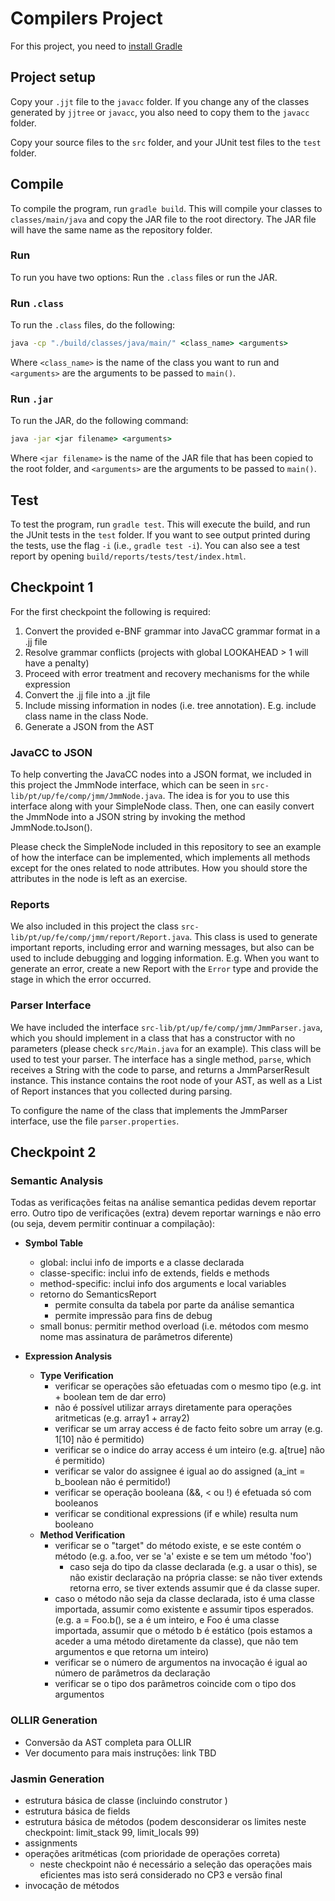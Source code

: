 # Compilers Project

For this project, you need to [install Gradle](https://gradle.org/install/)

## Project setup

Copy your ``.jjt`` file to the ``javacc`` folder. If you change any of the classes generated by ``jjtree`` or ``javacc``, you also need to copy them to the ``javacc`` folder.

Copy your source files to the ``src`` folder, and your JUnit test files to the ``test`` folder.

## Compile

To compile the program, run ``gradle build``. This will compile your classes to ``classes/main/java`` and copy the JAR file to the root directory. The JAR file will have the same name as the repository folder.

### Run

To run you have two options: Run the ``.class`` files or run the JAR.

### Run ``.class``

To run the ``.class`` files, do the following:

```cmd
java -cp "./build/classes/java/main/" <class_name> <arguments>
```

Where ``<class_name>`` is the name of the class you want to run and ``<arguments>`` are the arguments to be passed to ``main()``.

### Run ``.jar``

To run the JAR, do the following command:

```cmd
java -jar <jar filename> <arguments>
```

Where ``<jar filename>`` is the name of the JAR file that has been copied to the root folder, and ``<arguments>`` are the arguments to be passed to ``main()``.

## Test

To test the program, run ``gradle test``. This will execute the build, and run the JUnit tests in the ``test`` folder. If you want to see output printed during the tests, use the flag ``-i`` (i.e., ``gradle test -i``).
You can also see a test report by opening ``build/reports/tests/test/index.html``.

## Checkpoint 1
For the first checkpoint the following is required:

1. Convert the provided e-BNF grammar into JavaCC grammar format in a .jj file
2. Resolve grammar conflicts (projects with global LOOKAHEAD > 1 will have a penalty)
3. Proceed with error treatment and recovery mechanisms for the while expression
4. Convert the .jj file into a .jjt file
5. Include missing information in nodes (i.e. tree annotation). E.g. include class name in the class Node.
6. Generate a JSON from the AST

### JavaCC to JSON
To help converting the JavaCC nodes into a JSON format, we included in this project the JmmNode interface, which can be seen in ``src-lib/pt/up/fe/comp/jmm/JmmNode.java``. The idea is for you to use this interface along with your SimpleNode class. Then, one can easily convert the JmmNode into a JSON string by invoking the method JmmNode.toJson().

Please check the SimpleNode included in this repository to see an example of how the interface can be implemented, which implements all methods except for the ones related to node attributes. How you should store the attributes in the node is left as an exercise.

### Reports
We also included in this project the class ``src-lib/pt/up/fe/comp/jmm/report/Report.java``. This class is used to generate important reports, including error and warning messages, but also can be used to include debugging and logging information. E.g. When you want to generate an error, create a new Report with the ``Error`` type and provide the stage in which the error occurred.


### Parser Interface

We have included the interface ``src-lib/pt/up/fe/comp/jmm/JmmParser.java``, which you should implement in a class that has a constructor with no parameters (please check ``src/Main.java`` for an example). This class will be used to test your parser. The interface has a single method, ``parse``, which receives a String with the code to parse, and returns a JmmParserResult instance. This instance contains the root node of your AST, as well as a List of Report instances that you collected during parsing.

To configure the name of the class that implements the JmmParser interface, use the file ``parser.properties``.

## Checkpoint 2

### Semantic Analysis
Todas as verificações feitas na análise semantica pedidas devem reportar erro. Outro tipo de verificações (extra) devem reportar warnings e não erro (ou seja, devem permitir continuar a compilação):

- **Symbol Table**
	- global: inclui info de imports e a classe declarada
    - classe-specific: inclui info de extends, fields e methods
    - method-specific: inclui info dos arguments e local variables
    - retorno do SemanticsReport
	    - permite consulta da tabela por parte da análise semantica
		- permite impressão para fins de debug
	- small bonus: permitir method overload (i.e. métodos com mesmo nome mas assinatura de parâmetros diferente)
	
- **Expression Analysis**
	- **Type Verification**
		- verificar se operações são efetuadas com o mesmo tipo (e.g. int + boolean tem de dar erro)
		- não é possível utilizar arrays diretamente para operações aritmeticas (e.g. array1 + array2)
		- verificar se um array access é de facto feito sobre um array (e.g. 1[10] não é permitido)
		- verificar se o indice do array access é um inteiro (e.g. a[true] não é permitido)
		- verificar se valor do assignee é igual ao do assigned (a_int = b_boolean não é permitido!)
		- verificar se operação booleana (&&, < ou !) é efetuada só com booleanos
		- verificar se conditional expressions (if e while) resulta num booleano
	- **Method Verification**
		- verificar se o "target" do método existe, e se este contém o método (e.g. a.foo, ver se 'a' existe e se tem um método 'foo')
			- caso seja do tipo da classe declarada (e.g. a usar o this), se não existir declaração na própria classe: se não tiver extends retorna erro, se tiver extends assumir que é da classe super.
		- caso o método não seja da classe declarada, isto é uma classe importada, assumir como existente e assumir tipos esperados. (e.g. a = Foo.b(), se a é um inteiro, e Foo é uma classe importada, assumir que o método b é estático (pois estamos a aceder a uma método diretamente da classe), que não tem argumentos e que retorna um inteiro)
		- verificar se o número de argumentos na invocação é igual ao número de parâmetros da declaração
		- verificar se o tipo dos parâmetros coincide com o tipo dos argumentos

### OLLIR Generation

- Conversão da AST completa para OLLIR
- Ver documento para mais instruções: link TBD

### Jasmin Generation

- estrutura básica de classe (incluindo construtor <init>)
- estrutura básica de fields
- estrutura básica de métodos (podem desconsiderar os limites neste checkpoint: limit_stack 99, limit_locals 99)
- assignments
- operações aritméticas (com prioridade de operações correta)
    - neste checkpoint não é necessário a seleção das operações mais eficientes mas isto será considerado no CP3 e versão final
- invocação de métodos

